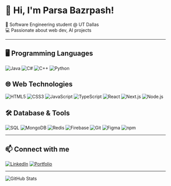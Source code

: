 # 👋 Hi, I'm Parsa Bazrpash!

🚀 Software Engineering student @ UT Dallas  
💻 Passionate about web dev, AI projects

---

## 🖥 Programming Languages

![Java](https://img.shields.io/badge/Java-ED8B00?style=for-the-badge&logo=openjdk&logoColor=white)
![C#](https://img.shields.io/badge/C%23-239120?style=for-the-badge&logo=c-sharp&logoColor=white)
![C++](https://img.shields.io/badge/C++-00599C?style=for-the-badge&logo=c%2B%2B&logoColor=white)
![Python](https://img.shields.io/badge/Python-3776AB?style=for-the-badge&logo=python&logoColor=white)

## 🌐 Web Technologies

![HTML5](https://img.shields.io/badge/HTML%2FHTML5-E34F26?style=for-the-badge&logo=html5&logoColor=white)
![CSS3](https://img.shields.io/badge/CSS%2FCSS3-1572B6?style=for-the-badge&logo=css3&logoColor=white)
![JavaScript](https://img.shields.io/badge/JavaScript-F7DF1E?style=for-the-badge&logo=javascript&logoColor=black)
![TypeScript](https://img.shields.io/badge/TypeScript-3178C6?style=for-the-badge&logo=typescript&logoColor=white)
![React](https://img.shields.io/badge/React-61DAFB?style=for-the-badge&logo=react&logoColor=black)
![Next.js](https://img.shields.io/badge/Next.js-000000?style=for-the-badge&logo=next.js&logoColor=white)
![Node.js](https://img.shields.io/badge/Node.js-339933?style=for-the-badge&logo=node.js&logoColor=white)

## 🛠 Database & Tools

![SQL](https://img.shields.io/badge/SQL/MySQL-4479A1?style=for-the-badge&logo=mysql&logoColor=white)
![MongoDB](https://img.shields.io/badge/MongoDB-47A248?style=for-the-badge&logo=mongodb&logoColor=white)
![Redis](https://img.shields.io/badge/Redis-DC382D?style=for-the-badge&logo=redis&logoColor=white)
![Firebase](https://img.shields.io/badge/Firebase-FFCA28?style=for-the-badge&logo=firebase&logoColor=black)
![Git](https://img.shields.io/badge/Git/GitHub-181717?style=for-the-badge&logo=github&logoColor=white)
![Figma](https://img.shields.io/badge/Figma-F24E1E?style=for-the-badge&logo=figma&logoColor=white)
![npm](https://img.shields.io/badge/npm%2Fpm2-CB3837?style=for-the-badge&logo=npm&logoColor=white)

---

## 📫 Connect with me

[![LinkedIn](https://img.shields.io/badge/LinkedIn-0077B5?style=for-the-badge&logo=linkedin&logoColor=white)](https://www.linkedin.com/in/parsa-bazrpash-amalgar/)
[![Portfolio](https://img.shields.io/badge/Portfolio-000000?style=for-the-badge&logo=vercel&logoColor=white)](https://parsa-bazrpash.vercel.app/)

---
![GitHub Stats](https://camo.githubusercontent.com/d8a37fc2a6f6cb890b91a6bc848d488bc2d5a4620922a401ff54d9a12b2463fc/68747470733a2f2f6b6f6d617265762e636f6d2f67687076632f3f757365726e616d653d7368726979613737267374796c653d666c61742d73717561726526636f6c6f723d626c7565)

